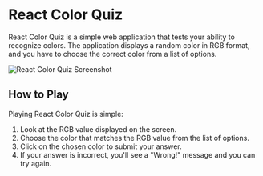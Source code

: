 # React Color Quiz

React Color Quiz is a simple web application that tests your ability to recognize colors. The application displays a random color in RGB format, and you have to choose the correct color from a list of options.

![React Color Quiz Screenshot](https://i.imgur.com/fqSz2Wy.gif)

## How to Play

Playing React Color Quiz is simple:

1. Look at the RGB value displayed on the screen.
2. Choose the color that matches the RGB value from the list of options.
3. Click on the chosen color to submit your answer.
4. If your answer is incorrect, you'll see a "Wrong!" message and you can try again.

